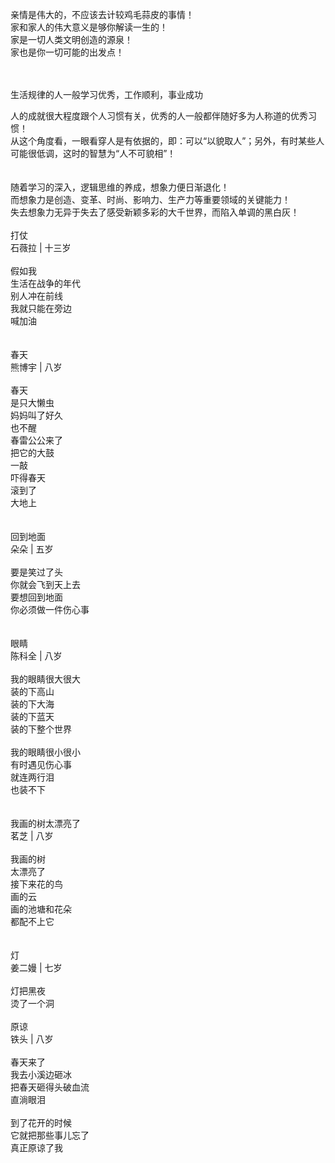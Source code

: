 亲情是伟大的，不应该去计较鸡毛蒜皮的事情！<br>
家和家人的伟大意义是够你解读一生的！<br>
家是一切人类文明创造的源泉！<br>
家也是你一切可能的出发点！<br>
<br><br>

生活规律的人一般学习优秀，工作顺利，事业成功<br>

人的成就很大程度跟个人习惯有关，优秀的人一般都伴随好多为人称道的优秀习惯！<br>
从这个角度看，一眼看穿人是有依据的，即：可以“以貌取人”；另外，有时某些人可能很低调，这时的智慧为“人不可貌相”！<br>
<br><br>
随着学习的深入，逻辑思维的养成，想象力便日渐退化！<br>
而想象力是创造、变革、时尚、影响力、生产力等重要领域的关键能力！<br>
失去想象力无异于失去了感受新颖多彩的大千世界，而陷入单调的黑白灰！<br>
<br>
打仗<br>
石薇拉 | 十三岁<br>
<br>
假如我<br>
生活在战争的年代<br>
别人冲在前线<br>
我就只能在旁边<br>
喊加油<br>
<br>
<br>
春天<br>
熊博宇 | 八岁<br>
<br>
春天<br>
是只大懒虫<br>
妈妈叫了好久<br>
也不醒<br>
春雷公公来了<br>
把它的大鼓<br>
一敲<br>
吓得春天<br>
滚到了<br>
大地上<br>
<br>
<br>
回到地面<br>
朵朵 | 五岁<br>
<br>
要是笑过了头<br>
你就会飞到天上去<br>
要想回到地面<br>
你必须做一件伤心事<br>
<br>
<br>
眼睛<br>
陈科全 | 八岁<br>
<br>
我的眼睛很大很大<br>
装的下高山<br>
装的下大海<br>
装的下蓝天<br>
装的下整个世界<br>
<br>
我的眼睛很小很小<br>
有时遇见伤心事<br>
就连两行泪<br>
也装不下<br>
<br>
<br>
我画的树太漂亮了<br>
茗芝 | 八岁<br>
<br>
我画的树<br>
太漂亮了<br>
接下来花的鸟<br>
画的云<br>
画的池塘和花朵<br>
都配不上它<br>
<br>
<br>
灯<br>
姜二嫚 | 七岁<br>
<br>
灯把黑夜<br>
烫了一个洞<br>
<br>
原谅<br>
铁头 | 八岁<br>
<br>
春天来了<br>
我去小溪边砸冰<br>
把春天砸得头破血流<br>
直淌眼泪<br>
<br>
到了花开的时候<br>
它就把那些事儿忘了<br>
真正原谅了我<br>
